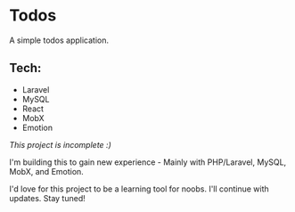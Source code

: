# Todos

A simple todos application. 

## Tech:
- Laravel
- MySQL
- React
- MobX
- Emotion

*This project is incomplete :)*

I'm building this to gain new experience - Mainly with PHP/Laravel, MySQL, MobX, and Emotion.

I'd love for this project to be a learning tool for noobs. I'll continue with updates. Stay tuned!